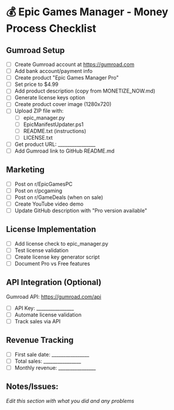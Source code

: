 # 💰 Epic Games Manager - Money Process Checklist

## Gumroad Setup
- [ ] Create Gumroad account at https://gumroad.com
- [ ] Add bank account/payment info
- [ ] Create product "Epic Games Manager Pro"
- [ ] Set price to $4.99
- [ ] Add product description (copy from MONETIZE_NOW.md)
- [ ] Generate license keys option
- [ ] Create product cover image (1280x720)
- [ ] Upload ZIP file with:
  - [ ] epic_manager.py
  - [ ] EpicManifestUpdater.ps1
  - [ ] README.txt (instructions)
  - [ ] LICENSE.txt
- [ ] Get product URL: ________________
- [ ] Add Gumroad link to GitHub README.md

## Marketing
- [ ] Post on r/EpicGamesPC
- [ ] Post on r/pcgaming
- [ ] Post on r/GameDeals (when on sale)
- [ ] Create YouTube video demo
- [ ] Update GitHub description with "Pro version available"

## License Implementation
- [ ] Add license check to epic_manager.py
- [ ] Test license validation
- [ ] Create license key generator script
- [ ] Document Pro vs Free features

## API Integration (Optional)
Gumroad API: https://gumroad.com/api
- [ ] API Key: ________________
- [ ] Automate license validation
- [ ] Track sales via API

## Revenue Tracking
- [ ] First sale date: ________________
- [ ] Total sales: ________________
- [ ] Monthly revenue: ________________

## Notes/Issues:
_Edit this section with what you did and any problems_